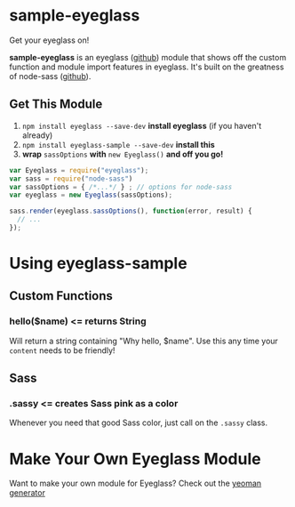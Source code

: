 # sample-eyeglass
Get your eyeglass on!

**sample-eyeglass** is an eyeglass ([github](https://github.com/sass-eyeglass/eyeglass)) module that shows off the custom function and module import features in eyeglass. It's built on the greatness of node-sass ([github](https://github.com/sass/node-sass)).

## Get This Module

1. `npm install eyeglass --save-dev` **install eyeglass** (if you haven't already)
2. `npm install eyeglass-sample --save-dev` **install this**
3. **wrap** `sassOptions` **with** `new Eyeglass()` **and off you go!**

```js
var Eyeglass = require("eyeglass");
var sass = require("node-sass")
var sassOptions = { /*...*/ } ; // options for node-sass
var eyeglass = new Eyeglass(sassOptions);

sass.render(eyeglass.sassOptions(), function(error, result) {
  // ...
});
```

# Using eyeglass-sample
## Custom Functions
### hello($name) <= returns String
Will return a string containing "Why hello, $name". Use this any time your `content` needs to be friendly!

## Sass
### .sassy <= creates Sass pink as a color
Whenever you need that good Sass color, just call on the `.sassy` class.

# Make Your Own Eyeglass Module
Want to make your own module for Eyeglass? Check out the [yeoman generator](https://github.com/sass-eyeglass/generator-eyeglass)
